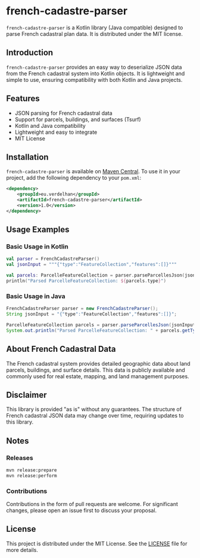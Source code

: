 # french-cadastre-parser

`french-cadastre-parser` is a Kotlin library (Java compatible) designed to parse French cadastral plan data. It is distributed under the MIT license.

## Introduction

`french-cadastre-parser` provides an easy way to deserialize JSON data from the French cadastral system into Kotlin objects. It is lightweight and simple to use, ensuring compatibility with both Kotlin and Java projects.

## Features

- JSON parsing for French cadastral data
- Support for parcels, buildings, and surfaces (Tsurf)
- Kotlin and Java compatibility
- Lightweight and easy to integrate
- MIT License

## Installation

`french-cadastre-parser` is available on [Maven Central](https://central.sonatype.com/artifact/eu.verdelhan/french-cadastre-parser). To use it in your project, add the following dependency to your `pom.xml`:

```xml
<dependency>
    <groupId>eu.verdelhan</groupId>
    <artifactId>french-cadastre-parser</artifactId>
    <version>1.0</version>
</dependency>
```

## Usage Examples

### Basic Usage in Kotlin

```kotlin
val parser = FrenchCadastreParser()
val jsonInput = """{"type":"FeatureCollection","features":[]}"""

val parcels: ParcelleFeatureCollection = parser.parseParcellesJson(jsonInput)
println("Parsed ParcelleFeatureCollection: ${parcels.type}")
```

### Basic Usage in Java

```java
FrenchCadastreParser parser = new FrenchCadastreParser();
String jsonInput = "{"type":"FeatureCollection","features":[]}";

ParcelleFeatureCollection parcels = parser.parseParcellesJson(jsonInput);
System.out.println("Parsed ParcelleFeatureCollection: " + parcels.getType());
```

## About French Cadastral Data

The French cadastral system provides detailed geographic data about land parcels, buildings, and surface details. This data is publicly available and commonly used for real estate, mapping, and land management purposes.

## Disclaimer

This library is provided "as is" without any guarantees. The structure of French cadastral JSON data may change over time, requiring updates to this library.

## Notes

### Releases

```bash
mvn release:prepare
mvn release:perform
```

### Contributions

Contributions in the form of pull requests are welcome. For significant changes, please open an issue first to discuss your proposal.

## License

This project is distributed under the MIT License. See the [LICENSE](LICENSE) file for more details.

